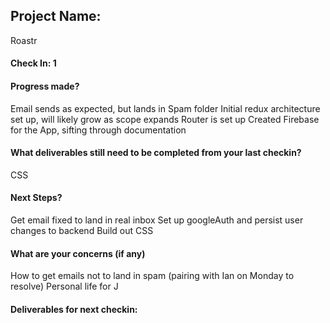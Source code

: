 ## Project Name:
Roastr
#### Check In: 1

#### Progress made?
Email sends as expected, but lands in Spam folder
Initial redux architecture set up, will likely grow as scope expands
Router is set up
Created Firebase for the App, sifting through documentation
#### What deliverables still need to be completed from your last checkin?
CSS
#### Next Steps?
Get email fixed to land in real inbox
Set up googleAuth and persist user changes to backend
Build out CSS
#### What are your concerns (if any)
How to get emails not to land in spam (pairing with Ian on Monday to resolve)
Personal life for J
#### Deliverables for next checkin: